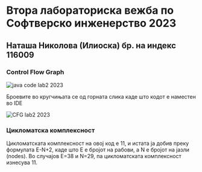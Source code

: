 # Втора лабораториска вежба по Софтверско инженерство 2023
## Наташа Николова (Илиоска) бр. на индекс 116009

### Control Flow Graph

![java code lab2 2023](https://github.com/NatashaIlioska/SI_2023_lab2_116009/assets/82332285/61576c83-58e8-45ad-bf7b-959982012d3d)

Броевите во кругчињата се од горната слика каде што кодот е наместен во IDE

![CFG lab2 2023](https://github.com/NatashaIlioska/SI_2023_lab2_116009/assets/82332285/8aa66c99-0bed-48bf-86ef-310ce5d8b996)

### Цикломатска комплексност
Цикломатската комплексност на овој код е 11, и истата ја добив преку формулата E-N+2, каде што E е бројот на рабови, а N е бројот на јазли (nodes). Во случајoв E=38 и N=29, па цикломатската комплексност изнесува 11.
